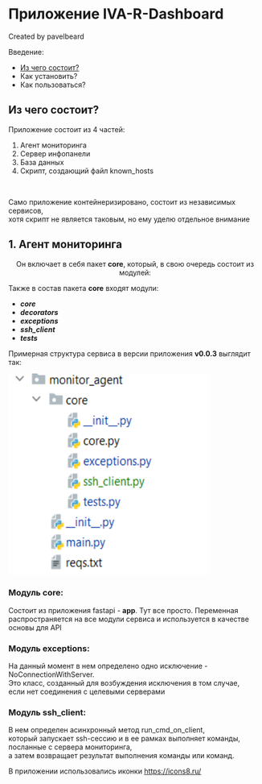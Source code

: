 <h1>Приложение IVA-R-Dashboard</h1>

Created by pavelbeard

Введение:
  <ul>
    <li><a href="#from-which-includes">Из чего состоит?</a></li>
    <li>Как установить?</li>
    <li>Как пользоваться?</li>
  </ul>

<div id="from-which-includes">
    <h2>Из чего состоит?</h2>
    <p>Приложение состоит из 4 частей:</p>
    <ol>
        <li>Агент мониторинга</li>
        <li>Сервер инфопанели</li>
        <li>База данных</li>
        <li>Скрипт, создающий файл known_hosts</li>
    </ol>
    <br>
    <p>Само приложение контейнеризировано, состоит из независимых сервисов,<br>
    хотя скрипт не является таковым, но ему уделю отдельное внимание</p>
    <h2>1. Агент мониторинга</h2>
    <p style="text-align: center">Он включает в себя пакет <b>core</b>, который, в свою очередь состоит
    из модулей:</p>
    <p>Также в состав пакета <b>core</b> входят модули:</p>
    <ul>
        <li><b><i>core</i></b></li>
        <li><b><i>decorators</i></b></li>
        <li><b><i>exceptions</i></b></li>
        <li><b><i>ssh_client</i></b></li>
        <li><b><i>tests</i></b></li>
    </ul>
    <p>Примерная структура сервиса в версии приложения <b>v0.0.3</b> выглядит так:</p>
    <img src="doc_pics/project_structure_new.png" 
        alt="project_structure" width="400" height="400"/>
    <br>
    <h3>Модуль core:</h3>
    <p>Состоит из приложения fastapi - <b>app</b>. Тут все просто. 
    Переменная распространяется на все модули сервиса и используется в качестве основы для API</p>
    <h3>Модуль exceptions:</h3>
    <p>На данный момент в нем определено 
    одно исключение - NoConnectionWithServer.<br>
    Это класс, созданный для возбуждения исключения в том случае,<br>
    если нет соединения с целевыми серверами</p>
    <h3>Модуль ssh_client:</h3>
    <p>В нем определен асинхронный метод run_cmd_on_client, <br>
    который запускает ssh-сессию и в ее рамках выполняет команды, посланные с сервера мониторинга,<br>
    а затем возвращает результат выполнения команды или команд.
    </p>
</div>
<footer>
    <p>В приложении использовались иконки <a href="https://icons8.ru/">https://icons8.ru/</a></p>
</footer>